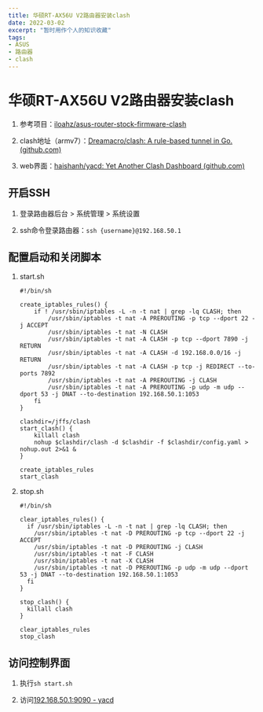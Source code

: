 ```yaml
---
title: 华硕RT-AX56U V2路由器安装clash
date: 2022-03-02
excerpt: "暂时用作个人的知识收藏"
tags:
- ASUS
- 路由器
- clash
---
```

# 华硕RT-AX56U V2路由器安装clash

1. 参考项目：[iloahz/asus-router-stock-firmware-clash](https://github.com/iloahz/asus-router-stock-firmware-clash)

2. clash地址（armv7）：[Dreamacro/clash: A rule-based tunnel in Go. (github.com)](https://github.com/Dreamacro/clash)

3. web界面：[haishanh/yacd: Yet Another Clash Dashboard (github.com)](https://github.com/haishanh/yacd)

## 开启SSH

1. 登录路由器后台 > 系统管理 > 系统设置

2. ssh命令登录路由器：`ssh {username}@192.168.50.1`

## 配置启动和关闭脚本

1. start.sh
   
   ```shell
   #!/bin/sh
   
   create_iptables_rules() {
       if ! /usr/sbin/iptables -L -n -t nat | grep -lq CLASH; then
           /usr/sbin/iptables -t nat -A PREROUTING -p tcp --dport 22 -j ACCEPT
           /usr/sbin/iptables -t nat -N CLASH
           /usr/sbin/iptables -t nat -A CLASH -p tcp --dport 7890 -j RETURN
           /usr/sbin/iptables -t nat -A CLASH -d 192.168.0.0/16 -j RETURN
           /usr/sbin/iptables -t nat -A CLASH -p tcp -j REDIRECT --to-ports 7892
           /usr/sbin/iptables -t nat -A PREROUTING -j CLASH
           /usr/sbin/iptables -t nat -A PREROUTING -p udp -m udp --dport 53 -j DNAT --to-destination 192.168.50.1:1053
       fi
   }
   
   clashdir=/jffs/clash
   start_clash() {
       killall clash
       nohup $clashdir/clash -d $clashdir -f $clashdir/config.yaml > nohup.out 2>&1 &
   }
   
   create_iptables_rules
   start_clash
   ```

2. stop.sh
   
   ```shell
   #!/bin/sh
   
   clear_iptables_rules() {
     if /usr/sbin/iptables -L -n -t nat | grep -lq CLASH; then
       /usr/sbin/iptables -t nat -D PREROUTING -p tcp --dport 22 -j ACCEPT
       /usr/sbin/iptables -t nat -D PREROUTING -j CLASH
       /usr/sbin/iptables -t nat -F CLASH
       /usr/sbin/iptables -t nat -X CLASH
       /usr/sbin/iptables -t nat -D PREROUTING -p udp -m udp --dport 53 -j DNAT --to-destination 192.168.50.1:1053
     fi
   }
   
   stop_clash() {
     killall clash
   }
   
   clear_iptables_rules
   stop_clash
   ```

## 访问控制界面

1. 执行`sh start.sh`

2. 访问[192.168.50.1:9090 - yacd](http://192.168.50.1:9090/ui/#/proxies)
